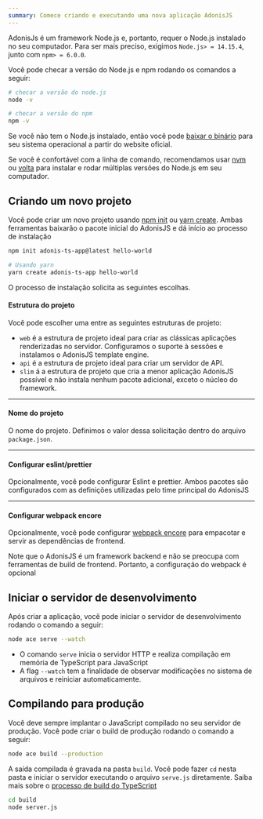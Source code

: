 ```yaml
---
summary: Comece criando e executando uma nova aplicação AdonisJS
---
```


AdonisJs é um framework Node.js e, portanto, requer o Node.js instalado no seu computador. Para ser mais preciso, exigimos `Node.js> = 14.15.4`, junto com `npm> = 6.0.0`.

Você pode checar a versão do Node.js e npm rodando os comandos a seguir:

```sh
# checar a versão do node.js
node -v

# checar a versão do npm
npm -v
```
Se você não tem o Node.js instalado, então você pode [baixar o binário](https://nodejs.org/en/download/) para seu sistema operacional a partir do website oficial.

Se você é confortável com a linha de comando, recomendamos usar [nvm](https://github.com/nvm-sh/nvm) ou [volta](https://volta.sh/) para instalar e rodar múltiplas versões do Node.js em seu computador.

## Criando um novo projeto

Você pode criar um novo projeto usando [npm init](https://docs.npmjs.com/cli/v7/commands/npm-init) ou [yarn create](https://classic.yarnpkg.com/en/docs/cli/create/). Ambas ferramentas baixarão o pacote inicial do AdonisJS e dá início ao processo de instalação

```sh
npm init adonis-ts-app@latest hello-world

# Usando yarn
yarn create adonis-ts-app hello-world
```
O processo de instalação solicita as seguintes escolhas.

#### Estrutura do projeto
Você pode escolher uma entre as seguintes estruturas de projeto:

- `web` é a estrutura de projeto ideal para criar as clássicas aplicações renderizadas no servidor. Configuramos o suporte à sessões e instalamos o AdonisJS template engine.
- `api` é a estrutura de projeto ideal para criar um servidor de API.
- `slim` á a estrutura de projeto que cria a menor aplicação AdonisJS possível e não instala nenhum pacote adicional, exceto o núcleo do framework.

---

#### Nome do projeto
O nome do projeto. Definimos o valor dessa solicitação dentro do arquivo `package.json`.

---

#### Configurar eslint/prettier
Opcionalmente, você pode configurar Eslint e prettier. Ambos pacotes são configurados com as definições utilizadas pelo time principal do AdonisJS

---

#### Configurar webpack encore
Opcionalmente, você pode configurar [webpack encore](./http/assets-manager.md) para empacotar e servir as dependências de frontend.

Note que o AdonisJS é um framework backend e não se preocupa com ferramentas de build de frontend. Portanto, a configuração do webpack é opcional

## Iniciar o servidor de desenvolvimento
Após criar a aplicação, você pode iniciar o servidor de desenvolvimento rodando o comando a seguir:

```sh
node ace serve --watch
```

- O comando `serve` inicia o servidor HTTP e realiza compilação em memória de TypeScript para JavaScript
- A flag `--watch` tem a finalidade de observar modificações no sistema de arquivos e reiniciar automaticamente.

## Compilando para produção
Você deve sempre implantar o JavaScript compilado no seu servidor de produção. Você pode criar o build de produção rodando o comando a seguir:

```sh
node ace build --production
```

A saída compilada é gravada na pasta `build`. Você pode fazer `cd` nesta pasta e iniciar o servidor executando o arquivo `serve.js` diretamente. Saiba mais sobre o [processo de build do TypeScript](./fundamentals/typescript-build-process.md)


```sh
cd build
node server.js
```
